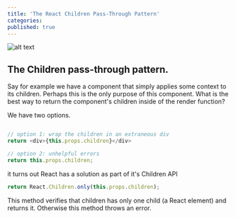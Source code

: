 ```yaml
---
title: 'The React Children Pass-Through Pattern'
categories:
published: true
---
```

![alt text](http://cdn.newsapi.com.au/image/v1/9b40c7068b9f6a4e999fc4a77c014156)


## The Children pass-through pattern.

Say for example we have a component that simply applies some context to its children. Perhaps this is the only purpose of this component. What is the best way to return the component's children inside of the render function?

We have two options.

```javascript

// option 1: wrap the children in an extraneous div
return <div>{this.props.children}</div>

// option 2: unhelpful errors
return this.props.children;
```

it turns out React has a solution as part of it's Children API

```javascript
return React.Children.only(this.props.children);
```

This method verifies that children has only one child (a React element) and returns it. Otherwise this method throws an error.
